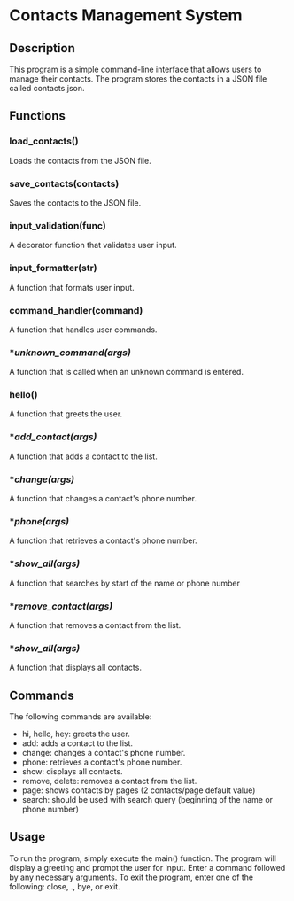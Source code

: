 # **Contacts Management System**

## **Description**

This program is a simple command-line interface that allows users to manage their contacts. The program stores the contacts in a JSON file called contacts.json.

## **Functions**

### **load_contacts()**

Loads the contacts from the JSON file.

### **save_contacts(contacts)**

Saves the contacts to the JSON file.

### **input_validation(func)**

A decorator function that validates user input.

### **input_formatter(str)**

A function that formats user input.

### **command_handler(command)**

A function that handles user commands.

### **unknown_command(*args)**

A function that is called when an unknown command is entered.

### **hello()**

A function that greets the user.

### **add_contact(*args)**

A function that adds a contact to the list.

### **change(*args)**

A function that changes a contact's phone number.

### **phone(*args)**

A function that retrieves a contact's phone number.

### **show_all(*args)**

A function that searches by start of the name or phone number 

### **remove_contact(*args)**

A function that removes a contact from the list.

### **show_all(*args)**

A function that displays all contacts.

## **Commands**

The following commands are available:

- hi, hello, hey: greets the user.
- add: adds a contact to the list.
- change: changes a contact's phone number.
- phone: retrieves a contact's phone number.
- show: displays all contacts.
- remove, delete: removes a contact from the list.
- page: shows contacts by pages (2 contacts/page default value)
- search: should be used with search query (beginning of the name or phone number)

## **Usage**

To run the program, simply execute the main() function. The program will display a greeting and prompt the user for input. Enter a command followed by any necessary arguments. To exit the program, enter one of the following: close, ., bye, or exit.
